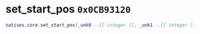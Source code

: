 # set_start_pos `0x0CB93120`

```lua
natives.core.set_start_pos(_unk0 --[[ integer ]], _unk1 --[[ integer ]], _unk2 --[[ integer ]], _unk3 --[[ integer ]], _unk4 --[[ integer ]])
```